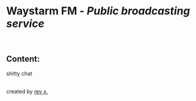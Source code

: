 # Waystarm FM - _Public broadcasting service_

<br>

## Content:

shitty chat<br><br>

created by [rev x.](https://danielstraneus.github.io/home/)
